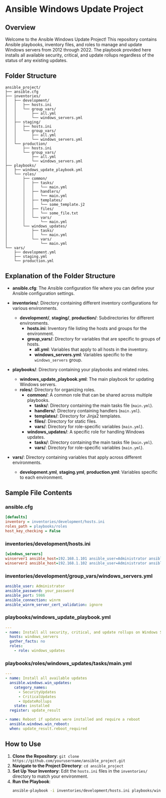 # Ansible Windows Update Project

## Overview

Welcome to the Ansible Windows Update Project! This repository contains Ansible playbooks, inventory files, and roles to manage and update Windows servers from 2012 through 2022. The playbook provided here installs all available security, critical, and update rollups regardless of the status of any existing updates.

## Folder Structure

```
ansible_project/
├── ansible.cfg
├── inventories/
│   ├── development/
│   │   ├── hosts.ini
│   │   └── group_vars/
│   │       ├── all.yml
│   │       └── windows_servers.yml
│   ├── staging/
│   │   ├── hosts.ini
│   │   └── group_vars/
│   │       ├── all.yml
│   │       └── windows_servers.yml
│   └── production/
│       ├── hosts.ini
│       └── group_vars/
│           ├── all.yml
│           └── windows_servers.yml
├── playbooks/
│   ├── windows_update_playbook.yml
│   └── roles/
│       ├── common/
│       │   ├── tasks/
│       │   │   └── main.yml
│       │   ├── handlers/
│       │   │   └── main.yml
│       │   ├── templates/
│       │   │   └── some_template.j2
│       │   ├── files/
│       │   │   └── some_file.txt
│       │   └── vars/
│       │       └── main.yml
│       └── windows_updates/
│           ├── tasks/
│           │   └── main.yml
│           └── vars/
│               └── main.yml
└── vars/
    ├── development.yml
    ├── staging.yml
    └── production.yml
```

## Explanation of the Folder Structure

- **ansible.cfg**: The Ansible configuration file where you can define your Ansible configuration settings.

- **inventories/**: Directory containing different inventory configurations for various environments.
  - **development/**, **staging/**, **production/**: Subdirectories for different environments.
    - **hosts.ini**: Inventory file listing the hosts and groups for the environment.
    - **group_vars/**: Directory for variables that are specific to groups of hosts.
      - **all.yml**: Variables that apply to all hosts in the inventory.
      - **windows_servers.yml**: Variables specific to the `windows_servers` group.

- **playbooks/**: Directory containing your playbooks and related roles.
  - **windows_update_playbook.yml**: The main playbook for updating Windows servers.
  - **roles/**: Directory for organizing roles.
    - **common/**: A common role that can be shared across multiple playbooks.
      - **tasks/**: Directory containing the main tasks file (`main.yml`).
      - **handlers/**: Directory containing handlers (`main.yml`).
      - **templates/**: Directory for Jinja2 templates.
      - **files/**: Directory for static files.
      - **vars/**: Directory for role-specific variables (`main.yml`).
    - **windows_updates/**: A specific role for handling Windows updates.
      - **tasks/**: Directory containing the main tasks file (`main.yml`).
      - **vars/**: Directory for role-specific variables (`main.yml`).

- **vars/**: Directory containing variables that apply across different environments.
  - **development.yml**, **staging.yml**, **production.yml**: Variables specific to each environment.

## Sample File Contents

### ansible.cfg

```ini
[defaults]
inventory = inventories/development/hosts.ini
roles_path = playbooks/roles
host_key_checking = False
```

### inventories/development/hosts.ini

```ini
[windows_servers]
winserver1 ansible_host=192.168.1.101 ansible_user=Administrator ansible_password=your_password ansible_port=5986 ansible_connection=winrm ansible_winrm_server_cert_validation=ignore
winserver2 ansible_host=192.168.1.102 ansible_user=Administrator ansible_password=your_password ansible_port=5986 ansible_connection=winrm ansible_winrm_server_cert_validation=ignore
```

### inventories/development/group_vars/windows_servers.yml

```yaml
ansible_user: Administrator
ansible_password: your_password
ansible_port: 5986
ansible_connection: winrm
ansible_winrm_server_cert_validation: ignore
```

### playbooks/windows_update_playbook.yml

```yaml
---
- name: Install all security, critical, and update rollups on Windows Servers
  hosts: windows_servers
  gather_facts: no
  roles:
    - role: windows_updates
```

### playbooks/roles/windows_updates/tasks/main.yml

```yaml
---
- name: Install all available updates
  ansible.windows.win_updates:
    category_names:
      - SecurityUpdates
      - CriticalUpdates
      - UpdateRollups
    state: installed
  register: update_result

- name: Reboot if updates were installed and require a reboot
  ansible.windows.win_reboot:
  when: update_result.reboot_required
```

## How to Use

1. **Clone the Repository**: `git clone https://github.com/yourusername/ansible_project.git`
2. **Navigate to the Project Directory**: `cd ansible_project`
3. **Set Up Your Inventory**: Edit the `hosts.ini` files in the `inventories/` directory to match your environment.
4. **Run the Playbook**:
   ```sh
   ansible-playbook -i inventories/development/hosts.ini playbooks/windows_update_playbook.yml
   ```